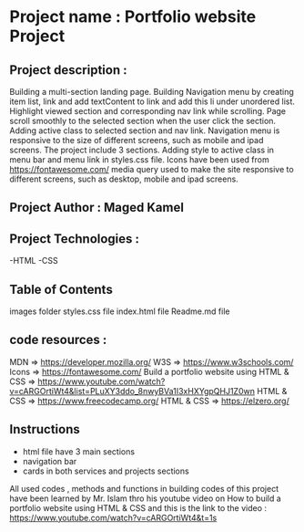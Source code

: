 # Project name : Portfolio website Project

## Project description :

Building a multi-section landing page.
Building Navigation menu by creating item list, link and add textContent to link and add this li under unordered list. 
Highlight viewed section and corresponding nav link while scrolling.
Page scroll smoothly to the selected section when the user click the section.
Adding active class to selected section and nav link.
Navigation menu is responsive to the size of different screens, such as mobile and ipad screens.
The project include 3 sections.
Adding style to active class in menu bar and menu link in styles.css file.
Icons have been used from https://fontawesome.com/
media query used to make the site responsive to different screens, such as desktop, mobile and ipad screens.

## Project Author : Maged Kamel

## Project Technologies :

-HTML
-CSS


## Table of Contents
images folder 
styles.css file
index.html file
Readme.md file

## code resources :

MDN => https://developer.mozilla.org/
W3S => https://www.w3schools.com/
Icons => https://fontawesome.com/
Build a portfolio website using HTML & CSS => https://www.youtube.com/watch?v=cARGOrtiWt4&list=PLuXY3ddo_8nwyBVa1I3xHXYgpQHJ1Z0wn
HTML & CSS => https://www.freecodecamp.org/
HTML & CSS => https://elzero.org/


## Instructions
- html file have 3 main sections 
- navigation bar 
- cards in both services and projects sections 

All used codes , methods and functions in building codes of this project have been learned by Mr. Islam thro his youtube video on How to build a portfolio website using HTML & CSS and this is the link to the video : https://www.youtube.com/watch?v=cARGOrtiWt4&t=1s